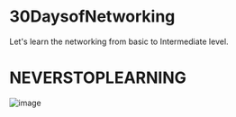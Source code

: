 # 30DaysofNetworking
Let's learn the networking from basic to Intermediate level.
# NEVERSTOPLEARNING

![image](https://github.com/user-attachments/assets/38fe2f86-b5d9-4093-abd2-50ef6f85672f)

